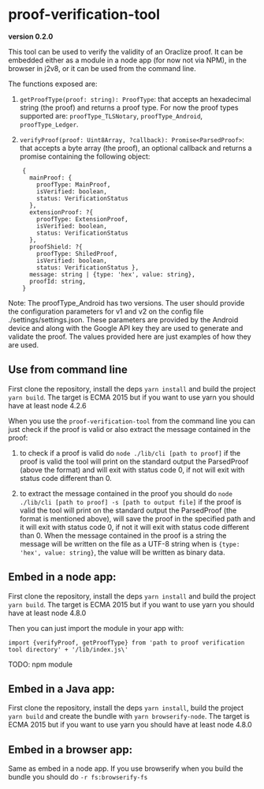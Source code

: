 # proof-verification-tool

**version 0.2.0**

This tool can be used to verify the validity of an Oraclize proof. It can be embedded either as a module in a node app (for now not via NPM), in the browser in j2v8, or it can be used from the command line.

The functions exposed are:

1. `getProofType(proof: string): ProofType`: that accepts an hexadecimal string (the proof) and returns a proof type. For now the proof types supported are: `proofType_TLSNotary`, `proofType_Android`, `proofType_Ledger`.

2. `verifyProof(proof: Uint8Array, ?callback): Promise<ParsedProof>`: that accepts a byte array (the proof), an optional callback and returns a promise containing the following object:
```
    {
      mainProof: {
        proofType: MainProof,
        isVerified: boolean,
        status: VerificationStatus
      },
      extensionProof: ?{
        proofType: ExtensionProof, 
        isVerified: boolean,
        status: VerificationStatus
      },
      proofShield: ?{
        proofType: ShiledProof, 
        isVerified: boolean,
        status: VerificationStatus },
      message: string | {type: 'hex', value: string},
      proofId: string,
    }
```

Note: The proofType_Android has two versions. The user should provide the configuration parameters for v1 and v2 on the config file ./settings/settings.json. These parameters are provided by the Android device and along with the Google API key they are used to generate and validate the proof. The values provided here are just examples of how they are used.

## Use from command line

First clone the repository, install the deps `yarn install` and build the project `yarn build`. The target is ECMA 2015 but if you want to use yarn you should have at least node 4.2.6

When you use the `proof-verification-tool` from the command line you can just check if the proof is valid or also extract the message contained in the proof:

1. to check if a proof is valid do `node ./lib/cli [path to proof]` if the proof is valid the tool will print on the standard output the ParsedProof (above the format) and will exit with status code 0, if not will exit with status code different than 0.

2. to extract the message contained in the proof you should do `node ./lib/cli [path to proof] -s [path to output file]` if the proof is valid the tool will print on the standard output the ParsedProof (the format is mentioned above), will save the proof in the specified path and it will exit with status code 0, if not it will exit with status code different than 0. When the message contained in the proof is a string the message will be written on the file as a UTF-8 string when is `{type: 'hex', value: string}`, the value will be written as binary data.

## Embed in a node app:

First clone the repository, install the deps `yarn install` and build the project `yarn build`. The target is ECMA 2015 but if you want to use yarn you should have at least node 4.8.0

Then you can just import the module in your app with:
```
import {verifyProof, getProofType} from 'path to proof verification tool directory' + '/lib/index.js\'
```

TODO: npm module

## Embed in a Java app:

First clone the repository, install the deps `yarn install`, build the project `yarn build` and create the bundle with `yarn browserify-node`. The target is ECMA 2015 but if you want to use yarn you should have at least node 4.8.0

## Embed in a browser app:

Same as embed in a node app. If you use browserify when you build the bundle you should do `-r fs:browserify-fs`
